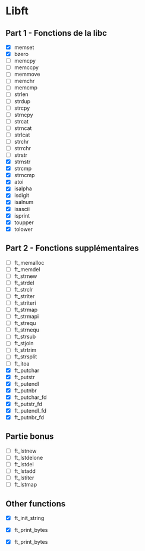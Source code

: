 # Libft

## Part 1 - Fonctions de la libc

- [x] memset
- [x] bzero
- [ ] memcpy
- [ ] memccpy
- [ ] memmove
- [ ] memchr
- [ ] memcmp
- [ ] strlen
- [ ] strdup
- [ ] strcpy
- [ ] strncpy
- [ ] strcat
- [ ] strncat
- [ ] strlcat
- [ ] strchr
- [ ] strrchr
- [ ] strstr
- [x] strnstr
- [x] strcmp
- [x] strncmp
- [x] atoi
- [x] isalpha
- [x] isdigit
- [x] isalnum
- [x] isascii
- [x] isprint
- [x] toupper
- [x] tolower

## Part 2 - Fonctions supplémentaires

- [ ] ft\_memalloc
- [ ] ft\_memdel
- [ ] ft\_strnew
- [ ] ft\_strdel
- [ ] ft\_strclr
- [ ] ft\_striter
- [ ] ft\_striteri
- [ ] ft\_strmap
- [ ] ft\_strmapi
- [ ] ft\_strequ
- [ ] ft\_strnequ
- [ ] ft\_strsub
- [ ] ft\_stjoin
- [ ] ft\_strtrim
- [ ] ft\_strsplit
- [ ] ft\_itoa
- [x] ft\_putchar
- [x] ft\_putstr
- [x] ft\_putendl
- [x] ft\_putnbr
- [x] ft\_putchar\_fd
- [x] ft\_putstr\_fd
- [x] ft\_putendl\_fd
- [x] ft\_putnbr\_fd

## Partie bonus

- [ ] ft\_lstnew
- [ ] ft\_lstdelone
- [ ] ft\_lstdel
- [ ] ft\_lstadd
- [ ] ft\_lstiter
- [ ] ft\_lstmap

## Other functions
- [x] ft\_init\_string
- [x] ft\_print\_bytes
- [x] ft\_print\_bytes

